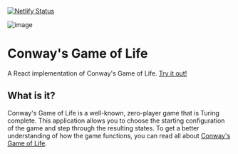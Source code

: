 [![Netlify Status](https://api.netlify.com/api/v1/badges/923f89f6-6881-4b85-8d74-87e78d6934a1/deploy-status)](https://app.netlify.com/sites/cranky-jackson-634088/deploys)

![image](https://user-images.githubusercontent.com/9094828/88730675-a6fe9d00-d104-11ea-95cc-8963606ea67c.png)

# Conway's Game of Life
A React implementation of Conway's Game of Life. [Try it out!](life.mikecornish.net)

## What is it?
Conway's Game of Life is a well-known, zero-player game that is Turing complete. This application allows you to choose the starting configuration of the game and step through the resulting states. To get a better understanding of how the game functions, you can read all about [Conway's Game of Life](https://en.wikipedia.org/wiki/Conway%27s_Game_of_Life).
